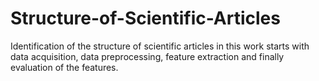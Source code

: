 # Structure-of-Scientific-Articles
Identification of the structure of scientific articles in this work starts with data acquisition, data preprocessing, feature extraction and finally evaluation of the features.
